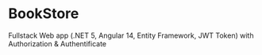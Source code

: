 # BookStore
Fullstack Web app (.NET 5, Angular 14, Entity Framework, JWT Token) with Authorization &amp; Authentificate
